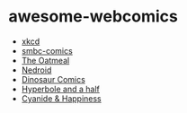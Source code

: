 awesome-webcomics
=================

* [xkcd](http://xkcd.com)
* [smbc-comics](http://www.smbc-comics.com)
* [The Oatmeal](http://theoatmeal.com/comics)
* [Nedroid](http://nedroid.com/)
* [Dinosaur Comics](http://www.qwantz.com/index.php)
* [Hyperbole and a half](http://hyperboleandahalf.blogspot.in/)
* [Cyanide & Happiness](http://explosm.net/comics/3707/)
